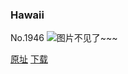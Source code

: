 ### Hawaii
No.1946
![图片不见了~~~](https://imgs.xkcd.com/comics/hawaii.png)

[原址](https://xkcd.com//1946) [下载](https://imgs.xkcd.com/comics/hawaii.png)

